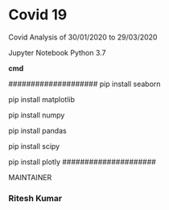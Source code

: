 # Covid 19
Covid Analysis of 30/01/2020 to 29/03/2020

Jupyter Notebook
Python 3.7

__cmd__

####################
pip install seaborn 


pip install matplotlib


pip install numpy


pip install pandas


pip install scipy


pip install plotly
#####################


MAINTAINER
<h3>Ritesh Kumar</h3>

